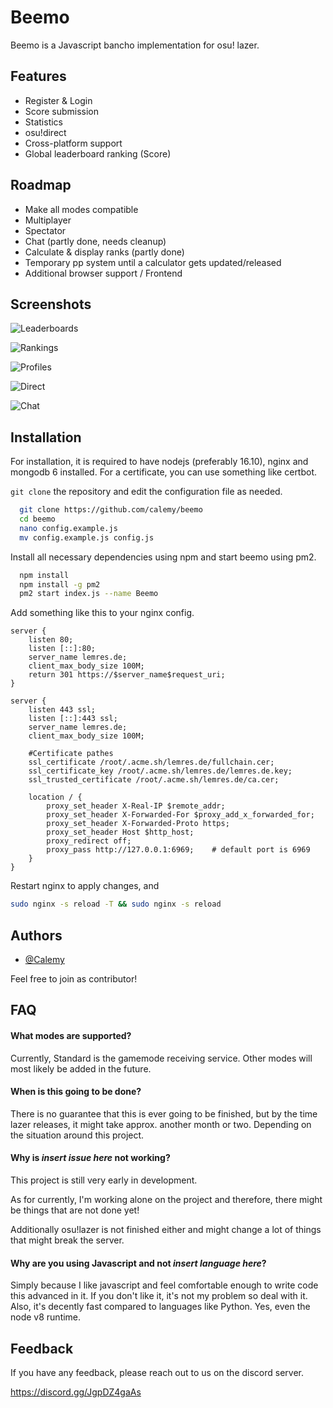# Beemo

Beemo is a Javascript bancho implementation for osu! lazer.

## Features

- Register & Login
- Score submission
- Statistics
- osu!direct
- Cross-platform support
- Global leaderboard ranking (Score)


## Roadmap

- Make all modes compatible
- Multiplayer
- Spectator
- Chat (partly done, needs cleanup)
- Calculate & display ranks (partly done)
- Temporary pp system until a calculator gets updated/released
- Additional browser support / Frontend


## Screenshots

![Leaderboards](https://x.catboy.best/ERMntNX.jpg)

![Rankings](https://x.catboy.best/cbHUaGd.png)

![Profiles](https://x.catboy.best/xFmEY1e.png)

![Direct](https://x.catboy.best/5SsKSXn.png)

![Chat](https://x.catboy.best/FmiyFGH.png)


## Installation

For installation, it is required to have nodejs (preferably 16.10), nginx and mongodb 6 installed.
For a certificate, you can use something like certbot.

`git clone` the repository and edit the configuration file as needed.
```bash
  git clone https://github.com/calemy/beemo
  cd beemo
  nano config.example.js
  mv config.example.js config.js
```

Install all necessary dependencies using npm and start beemo using pm2.
```bash
  npm install
  npm install -g pm2
  pm2 start index.js --name Beemo
```

Add something like this to your nginx config.
```nginx
server {
    listen 80;
    listen [::]:80;
    server_name lemres.de;
    client_max_body_size 100M;
    return 301 https://$server_name$request_uri;
}

server {
    listen 443 ssl;
    listen [::]:443 ssl;
    server_name lemres.de;
    client_max_body_size 100M;

    #Certificate pathes
    ssl_certificate /root/.acme.sh/lemres.de/fullchain.cer;
    ssl_certificate_key /root/.acme.sh/lemres.de/lemres.de.key;
    ssl_trusted_certificate /root/.acme.sh/lemres.de/ca.cer;

    location / {
        proxy_set_header X-Real-IP $remote_addr;
        proxy_set_header X-Forwarded-For $proxy_add_x_forwarded_for;
        proxy_set_header X-Forwarded-Proto https;
        proxy_set_header Host $http_host;
        proxy_redirect off;
        proxy_pass http://127.0.0.1:6969;    # default port is 6969
    }
}
```

Restart nginx to apply changes, and 

```bash
sudo nginx -s reload -T && sudo nginx -s reload
```


## Authors

- [@Calemy](https://www.github.com/calemy)

Feel free to join as contributor!

## FAQ

#### What modes are supported?

Currently, Standard is the gamemode receiving service.
Other modes will most likely be added in the future.

#### When is this going to be done?
There is no guarantee that this is ever going to be finished,
but by the time lazer releases, it might take approx. another month or two.
Depending on the situation around this project.

#### Why is *insert issue here* not working?

This project is still very early in development.

As for currently, I'm working alone on the project and therefore,
there might be things that are not done yet!

Additionally osu!lazer is not finished either
and might change a lot of things that might break the server.

#### Why are you using Javascript and not *insert language here*?

Simply because I like javascript and feel comfortable enough
to write code this advanced in it. If you don't like it, it's not my problem
so deal with it. Also, it's decently fast compared to languages like Python.
Yes, even the node v8 runtime.

## Feedback

If you have any feedback, please reach out to us on the discord server.

https://discord.gg/JgpDZ4gaAs
